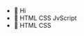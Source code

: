 - 👋 Hi
- 👀 HTML CSS JvScript
- 🌱 HTML CSS

<!---
Dumsiq/Dumsiq is a ✨ special ✨ repository because its `README.md` (this file) appears on your GitHub profile.
You can click the Preview link to take a look at your changes.
--->
